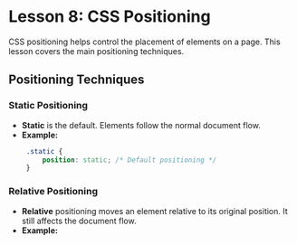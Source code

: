 # **Lesson 8: CSS Positioning**

CSS positioning helps control the placement of elements on a page. This lesson covers the main positioning techniques.

## **Positioning Techniques**

### **Static Positioning**

- **Static** is the default. Elements follow the normal document flow.
- **Example:**
	 ```css
	  .static {
	      position: static; /* Default positioning */
	  }
	```

### **Relative Positioning**

-   **Relative** positioning moves an element relative to its original position. It still affects the document flow.
-   **Example:**

<!--stackedit_data:
eyJoaXN0b3J5IjpbLTc2ODAwMjg5XX0=
-->